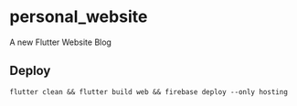 # personal_website

A new Flutter Website Blog

## Deploy

`flutter clean && flutter build web && firebase deploy --only hosting`
